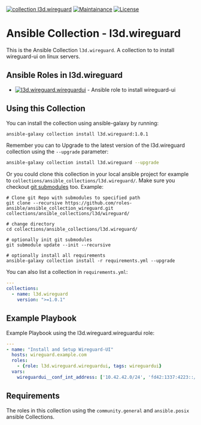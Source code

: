 [![collection l3d.wireguard](https://ansible.l3d.space/svg/l3d.wireguard_ansible-collection_collection.svg)](https://galaxy.ansible.com/ui/repo/published/l3d/wireguard/)
[![Maintainance](https://ansible.l3d.space/svg/l3d.wireguard_maintainance_collection.svg)](https://ansible.l3d.space/#l3d.wireguard)
[![License](https://ansible.l3d.space/svg/l3d.wireguard_license_collection.svg)](LICENSE)

 Ansible Collection - l3d.wireguard
============================

This is the Ansible Collection ``l3d.wireguard``. A collection to to install wireguard-ui on linux servers.

## Ansible Roles in l3d.wireguard
- [![l3d.wireguard.wireguardui](https://ansible.l3d.space/svg/l3d.wireguard.wireguardui_ansible-role.svg)](https://galaxy.ansible.com/ui/repo/published/l3d/wireguard/content/role/wireguardui/) - Ansible role to install wireguard-ui

## Using this Collection
You can install the collection using ansible-galaxy by running:
```bash
ansible-galaxy collection install l3d.wireguard:1.0.1
```

Remember you can to Upgrade to the latest version of the l3d.wireguard collection using the ``--upgrade`` parameter:
```bash
ansible-galaxy collection install l3d.wireguard --upgrade
```


Or you could clone this collection in your local ansible project for example to ``collections/ansible_collections/l3d.wireguard/``. Make sure you checkout [git submodules](https://git-scm.com/docs/git-submodule) too. Example:
```
# Clone git Repo with submodules to specified path
git clone --recursive https://github.com/roles-ansible/ansible_collection_wireguard.git collections/ansible_collections/l3d/wireguard/

# change directory
cd collections/ansible_collections/l3d.wireguard/

# optionally init git submodules
git submodule update --init --recursive

# optionally install all requirements
ansible-galaxy collection install -r requirements.yml --upgrade
```

You can also list a collection in ``requirements.yml``:
```yaml
---
collections:
  - name: l3d.wireguard
    version: ">=1.0.1"
```

## Example Playbook
Example Playbook using the l3d.wireguard.wireguardui role:

```yaml
---
- name: "Install and Setup Wireguard-UI"
  hosts: wireguard.example.com
  roles:
    - {role: l3d.wireguard.wireguardui, tags: wireguardui}
  vars:
    wireguardui__conf_int_address: ['10.42.42.0/24', 'fd42:1337:4223::/48']
```

## Requirements
The roles in this collection using the ``community.general`` and ``ansible.posix`` ansible Collections.
